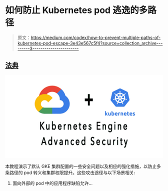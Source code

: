 # 如何防止 Kubernetes pod 逃逸的多路径

> 原文：<https://medium.com/codex/how-to-prevent-multiple-paths-of-kubernetes-pod-escape-3e43e567c5f4?source=collection_archive---------3----------------------->

## [法典](http://medium.com/codex)

![](img/bb59d62865a29b1cebc585c77e150c0e.png)

本教程演示了默认 GKE 集群配置的一些安全问题以及相应的强化措施，以防止多条路径的 pod 转义和集群权限提升。这些攻击途径与以下场景相关:

1.  面向外部的 pod 中的应用程序缺陷允许…